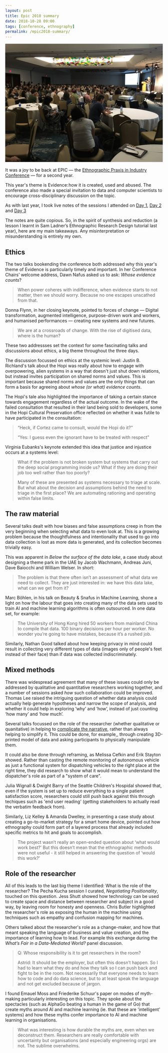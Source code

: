 ```yaml
---
layout: post
title: Epic 2018 summary
date: 2018-10-28 09:00
tags: [conference, ethnography]
permalink: /epic2018-summary/
---
```


![](/images/epic2018/epicsummary.JPG)

It was a joy to be back at EPIC &mdash; the [Ethnographic Praxis in Industry Conference](https://2018.epicpeople.org) &mdash; for a second year.

This year's theme is Evidence: how it is created, used and abused. The conference also made a special invitation to data and computer scientists to encourage cross-disciplinary discussion on the topic.

As with last year, I took live notes of the sessions I attended on [Day 1](/epic2018-day-one/), [Day 2](/epic2018-day-two/) and [Day 3](/epic2018-day-three/)

The notes are quite copious. So, in the spirit of synthesis and reduction (a lesson I learnt in Sam Ladner’s Ethnographic Research Design tutorial last year), here are my main takeaways. Any misinterpretation or misunderstanding is entirely my own.

## Ethics

The two talks bookending the conference both addressed why this year's theme of Evidence is particularly timely and important. In her Conference Chairs’ welcome address, Dawn Nafus asked us to ask: _Whose evidence counts_? 

>When power coheres with indifference, when evidence starts to not matter, then we should worry. Because no one escapes unscathed from that.

Donna Flynn, in her closing keynote, pointed to forces of change &mdash; Digital transformation, augmented intelligence, purpose-driven work and workers, and humanised performances &mdash; creating new systems and new futures.

> We are at a crossroads of change. With the rise of digitised data, where is the human?

These two addressses set the context for some fascinating talks and discussions about ethics, a big theme throughout the three days.

The discussion focussed on ethics at the systemic level: Justin B. Richland's talk about the Hopi was really about how to engage with overpowering, alien systems in a way that doesn't just shut down relations, but instead invites participation on shared norms and values. This is important because shared norms and values are the only things that can form a basis for agreeing about _whose (or what) evidence counts_. 

The Hopi's tale also highlighted the importance of taking a certain stance towards engagement regardless of the actual outcome. In the wake of the failed consultation that resulted in their land being sold to developers, some in the Hopi Cultural Preservation office reflected on whether it was futile to have participated in the consultation:

> “Heck, if Cortez came to consult, would the Hopi do it?”
> 
> “Yes: I guess even the ignorant have to be treated with respect”

Virginia Eubanks's keynote extended this idea that justice and injustice occurs at a systems level:

> What if the problem is not broken system but systems that carry out the deep social programming inside us? What if they are doing their job too well rather than too poorly?
> 
> Many of these are presented as systems necessary to triage at scale. But what about the decision and assumptions behind the need to triage in the first place? We are automating rationing and operating within false limits. 

## The raw material

Several talks dealt with how biases and false assumptions creep in from the very beginning when selecting what data to even look at. This is a growing problem because the thoughtfulness and intentionality that used to go into data collection is lost as more data is generated, and its collection becomes trivially easy.

This was apparent in _Below the surface of the data lake_, a case study about designing a theme park in the UAE by Jacob Wachmann, Andreas Juni, Dave Baiocchi and William Welser. In short:

> The problem is that there often isn’t an assessment of what data we need to collect. They are just interested in: we have this data lake, what can we get from it?

Marc Böhlen, in his talk on Beauty & Snafus in Machine Learning, shone a light on how the labour that goes into creating many of the data sets used to train AI and machine learning algorithms is often outsourced. In one data set, for example:

> The University of Hong Kong hired 50 workers from mainland China to compile that data. 100 binary decisions per hour per worker. No wonder you’re going to have mistakes, because it’s a rushed job.

Similarly, Nathan Good talked about how keeping privacy in mind could result in collecting very different types of data (images only of people's feet instead of their face) than if data was collected indiscriminately.

## Mixed methods

There was widespread agreement that many of these issues could only be addressed by qualitative and quantitative researchers working together, and a number of sessions asked _how_ such collaboration could be improved. Thomas Lee raised the intriguing question of whether data analysis could actually help generate hypotheses and narrow the scope of analysis, and whether it could help in exploring ‘why’ and ‘how’, instead of just counting ‘how many’ and ‘how much’.

Several talks focussed on the role of the researcher (whether qualitative or quanitative) in helping to [complicate the narrative](https://thewholestory.solutionsjournalism.org/complicating-the-narratives-b91ea06ddf63), rather than always helping to simplify it. This could be done, for example,, through creating 3D-printed model of data and asking participants to physically manipulate them.

It could also be done through reframing, as Melissa Cefkin and Erik Stayton showed. Rather than casting the remote monitoring of autonomous vehicle as just a functional system for dispatching vehicles to the right place at the right time, they did research to show what it would mean to understand the dispatcher's role as part of a "system of care".

Julia Wignall & Dwight Barry of the Seattle Children's Hospidal showed that, even if the system is set up to reduce everything to a single patient satisfaction score, researchers could still push back against this through techiques such as 'end user reading' (getting stakeholders to actually read the verbatim feedback from). 

Similarly, Liz Kelley & Amanda Dwelley, in presenting a case study about creating a go-to-market strategy for a smart home device, pointed out how ethnography could form part of a layered process that already included specific metrics to hit and goals to accomplish.

> The project wasn’t really an open-ended question about ‘what would work best?’ But this doesn’t mean that the ethnographic methods were not useful - it still helped in answering the question of ‘would this work?’   

## Role of the researcher

All of this leads to the last big theme I identified: What is the role of the researcher? The Pecha Kucha session I curated, _Negotiating Positionality_, touched on this question. Jess Shutt showed how technology can be used to create space and distance between researcher and subject in a good way, by leaving room for honesty and openness. Chris Butler highlighted the researcher's role as exposing the human in the machine using techniques such as empathy and confusion mapping for machines.

Others talked about the researcher's role as a change-maker, and how that meant speaking the language of business and value creation, and the importance of learning how to lead. For example this exchange during the _What’s Fair in a Data-Mediated World?_ panel discussion.

> Q: Whose responsibility is it to get researchers in the room?
>
> Astrid: It should be the employer, but often this doesn’t happen. So I had to learn what they do and how they talk so I can push back and fight to be in the room. Not necessarily that everyone needs to learn how to code and do data science, but to at least speak the language and not get excluded because of jargon.

I found Emauel Moss and Friederike Schuur's paper on modes of myth-making particularly interesting on this topic. They spoke about the spectacles (such as AlphaGo beating a human in the game of Go) that create myths around AI and machine learning (ie. that these are 'intelligent' systems) and how these myths confer importance to AI and machine learning in organisations.

> What was interesting is how durable the myths are, even when we deconstruct them. Researchers are really comfortable with uncertainty but organisations (and especially engineering orgs) are not. The sublime overwhelms. 



